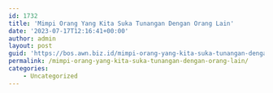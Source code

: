 ```yaml
---
id: 1732
title: 'Mimpi Orang Yang Kita Suka Tunangan Dengan Orang Lain'
date: '2023-07-17T12:16:41+00:00'
author: admin
layout: post
guid: 'https://bos.awn.biz.id/mimpi-orang-yang-kita-suka-tunangan-dengan-orang-lain/'
permalink: /mimpi-orang-yang-kita-suka-tunangan-dengan-orang-lain/
categories:
    - Uncategorized
---
```


